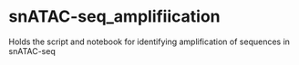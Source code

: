 # snATAC-seq_amplifiication
Holds the script and notebook for identifying amplification of sequences in snATAC-seq
